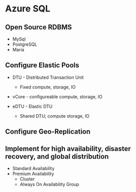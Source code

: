 # Azure SQL

## Open Source RDBMS

- MySql
- PostgreSQL
- Maria

## Configure Elastic Pools

- DTU - Distributed Transaction Unit
  - Fixed compute, storage, IO

- vCore - configureable compute, storage, IO

- eDTU - Elastic DTU
  - Shared DTU; compute storage, IO

## Configure Geo-Replication

## Implement for high availability, disaster recovery, and global distribution

- Standard Availability
- Premium Availability
  - Cluster
  - Always On Availability Group
